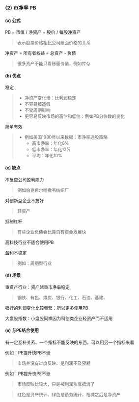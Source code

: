 ### (2) 市净率 PB

#### (a) 公式

PB = 市值 / 净资产 = 股价 / 每股净资产

> 表示股票价格相比公司账面价格的关系

净资产 = 所有者权益 = 总资产 - 负债

> 很多资产不能只看账面价值，例如库存

#### (b) 优点

稳定

> * 净资产变化慢：比利润稳定
> * 不容易被造假
> * 不受周期影响
> * 更容易反映市场的高估和低估：例如PB分位数的变化

简单有效

> * 例如美国1980年以来数据：市净率选股策略
>     * 高市净率：年化8%
>     * 低市净率：年化12%
>     * 平均：年化10%

#### (c) 缺点

不反应公司盈利能力

> 例如伯克希尔哈撒韦纺织厂

对创新型企业不友好

> 轻资产

抵制杠杆

> 有些企业负债会比靠自有资金发展快

高科技行业不适合使用PB

盈利不稳定

> 例如：周期型行业

#### (d) 场景

重资产行业：资产越重市净率稳定

> 钢铁、有色、煤炭、银行、化工、石油、基建、

银行的利润变化比较频繁：所以更多使用PB

大盘股指数：小盘股同样因为科创类企业轻资产而不适用

#### (e) 与PE结合使用

有一定互补关系、一个指标不能反映的东西，可以用另一个指标来看

例如：PE提升快PB不涨

> 市场并没有过度反映、是利润不及预期

例如：PB提升快PE不涨

> 市场反映比较大，只是被利润涨涨抵消了



> 红色是资产统计、绿色是债务统计，相减之后是净资产

